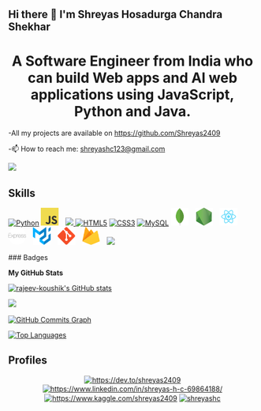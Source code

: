 ## Hi there 👋 I'm Shreyas Hosadurga Chandra Shekhar
<h1 align="center">A Software Engineer from India who can build Web apps and AI web applications using JavaScript, Python and Java.  </h1>
<!--**Shreyas2409/Shreyas2409** is a ✨ _special_ ✨ repository because its `README.md` (this file) appears on your GitHub profile. -->


-All my projects are available on https://github.com/Shreyas2409

-📫 How to reach me: shreyashc123@gmail.com



<img height="180em" src="https://github-readme-stats.vercel.app/api/top-langs/?username=Shreyas2409&layout=compact&langs_count=15&theme=dark">
<p align="left">
  
 ## Skills
<a href="https://www.python.org/" target="_blank" rel="noreferrer"><img src="https://raw.githubusercontent.com/danielcranney/readme-generator/main/public/icons/skills/python-colored.svg" width="36" height="36" alt="Python" /></a>
<img style="margin-right:10px" target="_blank" alt="JavaScript" width="36" height="36" src="https://github.com/PrinceCorwin/Useful-tech-icons/blob/main/images/javascript.png?raw=true" />
<a href="https://skillicons.dev">
    <img src="https://skillicons.dev/icons?i=java" />
  </a>
<a href="https://developer.mozilla.org/en-US/docs/Glossary/HTML5" target="_blank" rel="noreferrer"><img src="https://raw.githubusercontent.com/danielcranney/readme-generator/main/public/icons/skills/html5-colored.svg" width="36" height="36" alt="HTML5" /></a>
<a href="https://www.w3.org/TR/CSS/#css" target="_blank" rel="noreferrer"><img src="https://raw.githubusercontent.com/danielcranney/readme-generator/main/public/icons/skills/css3-colored.svg" width="36" height="36" alt="CSS3" /></a>
<a href="https://www.mysql.com/" target="_blank" rel="noreferrer"><img src="https://raw.githubusercontent.com/danielcranney/readme-generator/main/public/icons/skills/mysql-colored.svg" width="36" height="36" alt="MySQL" /></a>
<img  style="margin-right:10px" target="_blank" alt="MongoDB"  width="36" height="36" src="https://github.com/PrinceCorwin/Useful-tech-icons/blob/main/images/mongodb-leaf.png?raw=true" />
<img style="margin-right:10px" target="_blank" alt="NodeJS" width="36" height="36" src="https://github.com/PrinceCorwin/Useful-tech-icons/blob/main/images/nodejs.png?raw=true" />
<img  style="margin-right:10px" target="_blank" alt="React"  width="36" height="36" src="https://github.com/PrinceCorwin/Useful-tech-icons/blob/main/images/react.png?raw=true"/>
<img  style="margin-right:10px; border-radius:50%"  target="_blank" alt="Express" width="36" height="36" src="https://github.com/PrinceCorwin/Useful-tech-icons/blob/main/images/express.png?raw=true" />
<img style="margin-right:10px" target="_blank" alt="Material UI" width="36" height="36" src="https://github.com/PrinceCorwin/Useful-tech-icons/blob/main/images/material.png?raw=true" />
<img  style="margin-right:10px" target="_blank" alt="git"  width="36" height="36" src="https://github.com/PrinceCorwin/Useful-tech-icons/blob/main/images/git-logo-minimal.png?raw=true" />
<img  style="margin-right:10px" target="_blank" alt="Firebase" width="36" height="36" src="https://github.com/PrinceCorwin/Useful-tech-icons/blob/main/images/firebase-logo.png?raw=true" />
<a href="https://skillicons.dev">
    <img src="https://skillicons.dev/icons?i=docker,heroku,vercel,netlify" />
  </a>
</p>
### Badges

<b>My GitHub Stats</b>

<a href="http://www.github.com/Shreyas2409"><img src="https://github-readme-stats.vercel.app/api?username=rajeev-koushik&show_icons=true&hide=&count_private=true&title_color=0891b2&text_color=ffffff&icon_color=0891b2&bg_color=1c1917&hide_border=true&show_icons=true" alt="rajeev-koushik's GitHub stats" /></a>

<a href="http://www.github.com/Shreyas2409"><img src="https://github-readme-streak-stats.herokuapp.com/?user=rajeev-koushik&stroke=ffffff&background=1c1917&ring=0891b2&fire=0891b2&currStreakNum=ffffff&currStreakLabel=0891b2&sideNums=ffffff&sideLabels=ffffff&dates=ffffff&hide_border=true" /></a>

<a href="http://www.github.com/Shreyas2409"><img src="https://activity-graph.herokuapp.com/graph?username=rajeev-koushik&bg_color=1c1917&color=ffffff&line=0891b2&point=ffffff&area_color=1c1917&area=true&hide_border=true&custom_title=GitHub%20Commits%20Graph" alt="GitHub Commits Graph" /></a>

<a href="https://github.com/Shreyas2409" align="left"><img src="https://github-readme-stats.vercel.app/api/top-langs/?username=rajeev-koushik&langs_count=10&title_color=0891b2&text_color=ffffff&icon_color=0891b2&bg_color=1c1917&hide_border=true&locale=en&custom_title=Top%20%Languages" alt="Top Languages" /></a>


## Profiles
<p align="center">
<a href="https://dev.to/shreyas2409" target="blank"><img align="center" src="https://cdn.jsdelivr.net/npm/simple-icons@3.0.1/icons/dev-dot-to.svg" alt="https://dev.to/shreyas2409" height="36" width="36" /></a>
<a href="https://www.linkedin.com/in/shreyas-h-c-69864188/" target="blank"><img align="center" src="https://cdn.jsdelivr.net/npm/simple-icons@3.0.1/icons/linkedin.svg" alt="https://www.linkedin.com/in/shreyas-h-c-69864188/" height="36" width="36" /></a>
<a href="https://www.kaggle.com/shreyas2409" target="blank"><img align="center" src="https://cdn.jsdelivr.net/npm/simple-icons@3.0.1/icons/kaggle.svg" alt="https://www.kaggle.com/shreyas2409" height="36" width="36" /></a>
<a href="https://www.hackerrank.com/shreyashc" target="blank"><img align="center" src="https://cdn.jsdelivr.net/npm/simple-icons@3.0.1/icons/hackerrank.svg" alt="shreyashc" height="36" width="36" /></a>
</p>
